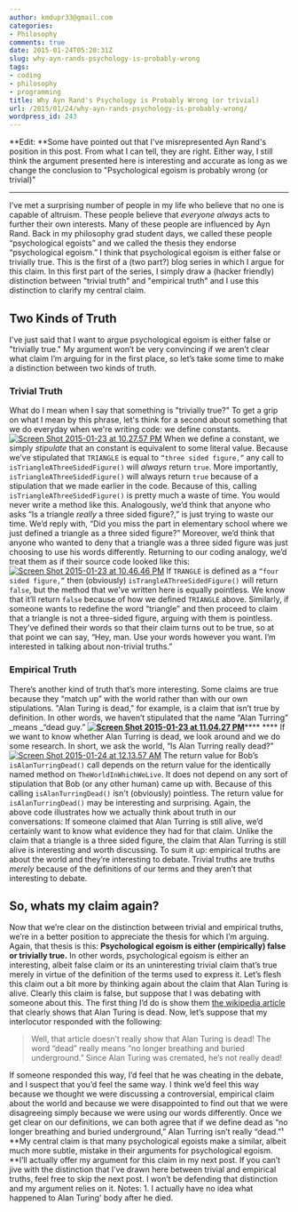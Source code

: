 ```yaml
---
author: kmdupr33@gmail.com
categories:
- Philosophy
comments: true
date: 2015-01-24T05:20:31Z
slug: why-ayn-rands-psychology-is-probably-wrong
tags:
- coding
- philosophy
- programming
title: Why Ayn Rand's Psychology is Probably Wrong (or trivial)
url: /2015/01/24/why-ayn-rands-psychology-is-probably-wrong/
wordpress_id: 243
---
```


**Edit: **Some have pointed out that I've misrepresented Ayn Rand's position in this post. From what I can tell, they are right. Either way, I still think the argument presented here is interesting and accurate as long as we change the conclusion to "Psychological egoism is probably wrong (or trivial)"



* * *



I’ve met a surprising number of people in my life who believe that no one is capable of altruism. These people believe that _everyone_ _always_ acts to further their own interests. Many of these people are influenced by Ayn Rand. Back in my philosophy grad student days, we called these people “psychological egoists” and we called the thesis they endorse “psychological egoism.” I think that psychological egoism is either false or trivially true. This is the first of a (two part?) blog series in which I argue for this claim. In this first part of the series, I simply draw a (hacker friendly) distinction between "trivial truth" and "empirical truth" and I use this distinction to clarify my central claim.


## **Two Kinds of Truth**


I've just said that I want to argue psychological egoism is either false or "trivially true." My argument won’t be very convincing if we aren’t clear what claim I’m arguing for in the first place, so let’s take some time to make a distinction between two kinds of truth.


### **Trivial Truth**


What do I mean when I say that something is "trivially true?" To get a grip on what I mean by this phrase, let's think for a second about something that we do everyday when we're writing code: we define constants. [![Screen Shot 2015-01-23 at 10.27.57 PM](http://www.philosophicalhacker.com/wp-content/uploads/2015/01/screen-shot-2015-01-23-at-10-27-57-pm.png?w=660)](http://www.philosophicalhacker.com/wp-content/uploads/2015/01/screen-shot-2015-01-23-at-10-27-57-pm.png) When we define a constant, we simply _stipulate_ that an constant is equivalent to some literal value. Because we’ve stipulated that `TRIANGLE` is equal to `“three sided figure,”` any call to `isTriangleAThreeSidedFigure()` will _always_ return `true`. More importantly, `isTriangleAThreeSidedFigure()` will always return `true` because of a stipulation that we made earlier in the code. Because of this, calling `isTriangleAThreeSidedFigure()` is pretty much a waste of time. You would never write a method like this. Analogously, we’d think that anyone who asks “Is a triangle _really_ a three sided figure?,” is just trying to waste our time. We’d reply with, “Did you miss the part in elementary school where we just defined a triangle as a three sided figure?” Moreover, we’d think that anyone who wanted to deny that a triangle was a three sided figure was just choosing to use his words differently. Returning to our coding analogy, we’d treat them as if their source code looked like this: [![Screen Shot 2015-01-23 at 10.46.46 PM](http://www.philosophicalhacker.com/wp-content/uploads/2015/01/screen-shot-2015-01-23-at-10-46-46-pm.png?w=660)](http://www.philosophicalhacker.com/wp-content/uploads/2015/01/screen-shot-2015-01-23-at-10-46-46-pm.png) If `TRANGLE` is defined as a `“four sided figure,”` then (obviously) `isTrangleAThreeSidedFigure()` will return `false`, but the method that we’ve written here is equally pointless. We know that it’ll return `false` because of how we defined `TRIANGLE` above. Similarly, if someone wants to redefine the word “triangle” and then proceed to claim that a triangle is not a three-sided figure, arguing with them is pointless. They’ve defined their words so that their claim turns out to be true, so at that point we can say, “Hey, man. Use your words however you want. I’m interested in talking about non-trivial truths.”


### **Empirical Truth**


There’s another kind of truth that’s more interesting. Some claims are true because they “match up” with the world rather than with our own stipulations. "Alan Turing is dead," for example, is a claim that isn’t true by definition. In other words, we haven’t stipulated that the name “Alan Turring” _means _“dead guy.” ****[![Screen Shot 2015-01-23 at 11.04.27 PM](http://www.philosophicalhacker.com/wp-content/uploads/2015/01/screen-shot-2015-01-23-at-11-04-27-pm.png?w=660)](http://www.philosophicalhacker.com/wp-content/uploads/2015/01/screen-shot-2015-01-23-at-11-04-27-pm.png)******** **** If we want to know whether Alan Turring is dead, we look around and we do some research. In short, we ask the world, “Is Alan Turring really dead?” [![Screen Shot 2015-01-24 at 12.13.57 AM](http://www.philosophicalhacker.com/wp-content/uploads/2015/01/screen-shot-2015-01-24-at-12-13-57-am.png?w=660)](http://www.philosophicalhacker.com/wp-content/uploads/2015/01/screen-shot-2015-01-24-at-12-13-57-am.png) The return value for Bob’s `isAlanTurringDead()` call depends on the return value for the identically named method on `TheWorldInWhichWeLive`. It does not depend on any sort of stipulation that Bob (or any other human) came up with. Because of this calling `isAlanTurringDead()` isn't (obviously) pointless. The return value for `isAlanTurringDead()` may be interesting and surprising. Again, the above code illustrates how we actually think about truth in our conversations: If someone claimed that Alan Turring is still alive, we’d certainly want to know what evidence they had for that claim. Unlike the claim that a triangle is a three sided figure, the claim that Alan Turring is still alive is interesting and worth discussing. To sum it up: empirical truths are about the world and they’re interesting to debate. Trivial truths are truths _merely_ because of the definitions of our terms and they aren’t that interesting to debate.


## **So, whats my claim again?**


Now that we’re clear on the distinction between trivial and empirical truths, we’re in a better position to appreciate the thesis for which I’m arguing. Again, that thesis is this: **Psychological egoism is either (empirically) false or trivially true.** In other words, psychological egoism is either an interesting, albeit false claim or its an uninteresting trivial claim that’s true merely in virtue of the definition of the terms used to express it. Let’s flesh this claim out a bit more by thinking again about the claim that Alan Turing is alive. Clearly this claim is false, but suppose that I was debating with someone about this. The first thing I’d do is show them [the wikipedia article](http://en.wikipedia.org/wiki/Alan_Turing) that clearly shows that Alan Turing is dead. Now, let’s suppose that my interlocutor responded with the following:


<blockquote>Well, that article doesn’t really show that Alan Turing is dead! The word “dead” really means “no longer breathing and buried underground.” Since Alan Turing was cremated, he’s not really dead!</blockquote>


If someone responded this way, I’d feel that he was cheating in the debate, and I suspect that you’d feel the same way. I think we’d feel this way because we thought we were discussing a controversial, empirical claim about the world and because we were disappointed to find out that we were disagreeing simply because we were using our words differently. Once we get clear on our definitions, we can both agree that if we define dead as “no longer breathing and buried underground,” Alan Turring isn’t really “dead.”¹ **My central claim is that many psychological egoists make a similar, albeit much more subtle, mistake in their arguments for psychological egoism. **I’ll actually offer my argument for this claim in my next post. If you can’t jive with the distinction that I’ve drawn here between trivial and empirical truths, feel free to skip the next post. I won’t be defending that distinction and my argument relies on it. Notes: 1. I actually have no idea what happened to Alan Turing' body after he died.
